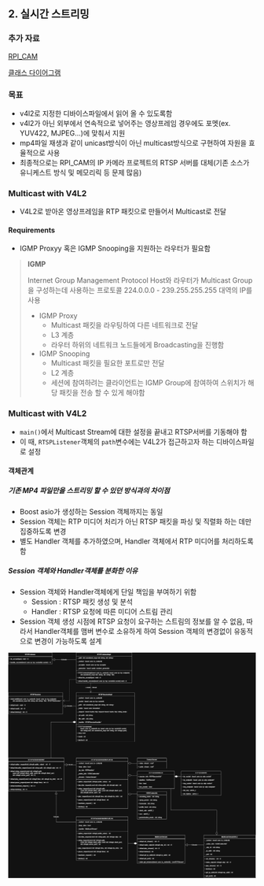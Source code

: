 ## 2. 실시간 스트리밍

### 추가 자료
[RPI_CAM](https://github.com/seongho9/RPI-CAM)

[클래스 다이어그램](https://app.diagrams.net/#G1QLGUIHpI_GETmKDeIgp0USpYkadUauDd#%7B%22pageId%22%3A%22LKFbRungoBJc7guEyv_5%22%7D)

### 목표

- v4l2로 지정한 디바이스파일에서 읽어 올 수 있도록함
- v4l2가 아닌 외부에서 연속적으로 넣어주는 영상프레임 경우에도 포멧(ex. YUV422, MJPEG...)에 맞춰서 지원
- mp4파일 재생과 같이 unicast방식이 아닌 multicast방식으로 구현하여 자원을 효율적으로 사용
- 최종적으로는 RPI_CAM의 IP 카메라 프로젝트의 RTSP 서버를 대체(기존 소스가 유니케스트 방식 및 메모리릭 등 문제 많음)

### Multicast with V4L2
- V4L2로 받아온 영상프레임을 RTP 패킷으로 만들어서 Multicast로 전달
#### Requirements
- IGMP Proxyy 혹은 IGMP Snooping을 지원하는 라우터가 필요함
  
> <strong> IGMP </strong>
> 
> Internet Group Management Protocol
> Host와 라우터가 Multicast Group을 구성하는데 사용하는 프로토콜
> 224.0.0.0 - 239.255.255.255 대역의 IP를 사용
> - IGMP Proxy
>   - Multicast 패킷을 라우팅하여 다른 네트워크로 전달
>   - L3 계층
>   - 라우터 하위의 네트워크 노드들에게 Broadcasting을 진행함
> - IGMP Snooping
>   - Multicast 패킷을 필요한 포트로만 전달
>   - L2 계층
>   - 세션에 참여하려는 클라이언트는 IGMP Group에 참여하여 스위치가 해당 패킷을 전송 할 수 있게 해야함

### Multicast with V4L2

- `main()`에서 Multicast Stream에 대한 설정을 끝내고 RTSP서버를 기동해야 함
- 이 때, `RTSPListener`객체의 `path`변수에는 V4L2가 접근하고자 하는 디바이스파일로 설정

#### 객체관계

##### 기존 MP4 파일만을 스트리밍 할 수 있던 방식과의 차이점
- Boost asio가 생성하는 Session 객체까지는 동일
- Session 객체는 RTP 미디어 처리가 아닌 RTSP 패킷을 파싱 및 직렬화 하는 데만 집중하도록 변경
- 별도 Handler 객체를 추가하였으며, Handler 객체에서 RTP 미디어를 처리하도록 함
  
##### Session 객체와 Handler객체를 분화한 이유
- Session 객체와 Handler객체에게 단일 책임을 부여하기 위함
  - Session : RTSP 패킷 생성 및 분석
  - Handler : RTSP 요청에 따른 미디어 스트림 관리
- Session 객체 생성 시점에 RTSP 요청이 요구하는 스트림의 정보를 알 수 없음, 따라서 Handler객체를 맴버 변수로 소유하게 하여 Session 객체의 변경없이 유동적으로 변경이 가능하도록 설계

![class_diagram](https://github.com/seongho9/rtsp_server/blob/main/readme/img/multicast_v4l2.png?raw=true)
  
